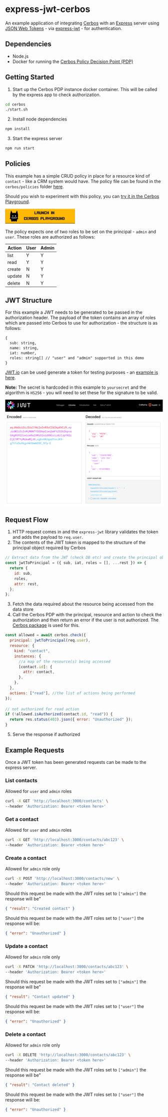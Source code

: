 # express-jwt-cerbos

An example application of integrating [Cerbos](https://cerbos.dev) with an [Express](https://expressjs.com/) server using [JSON Web Tokens](https://jwt.io/) - via [express-jwt](https://github.com/auth0/express-jwt) - for authentication.

## Dependencies

- Node.js
- Docker for running the [Cerbos Policy Decision Point (PDP)](https://docs.cerbos.dev/cerbos/0.6.0/installation/container.html)

## Getting Started

1. Start up the Cerbos PDP instance docker container. This will be called by the express app to check authorization.

```bash
cd cerbos
./start.sh
```

2. Install node dependencies

```bash
npm install
```

3. Start the express server

```bash
npm run start
```

## Policies

This example has a simple CRUD policy in place for a resource kind of `contact` - like a CRM system would have. The policy file can be found in the `cerbos/policies` folder [here](https://github.com/cerbos/express-jwt-cerbos/blob/main/cerbos/policies/contact.yaml).

Should you wish to experiment with this policy, you can <a href="https://play.cerbos.dev/p/sZC611cf06deexP0q8CTcVufTVau1SA3" target="_blank">try it in the Cerbos Playground</a>.

<a href="https://play.cerbos.dev/p/sZC611cf06deexP0q8CTcVufTVau1SA3" target="_blank"><img src="docs/launch.jpg" height="48" /></a>

The policy expects one of two roles to be set on the principal - `admin` and `user`. These roles are authorized as follows:

| Action | User | Admin |
| ------ | ---- | ----- |
| list   | Y    | Y     |
| read   | Y    | Y     |
| create | N    | Y     |
| update | N    | Y     |
| delete | N    | Y     |

## JWT Structure

For this example a JWT needs to be generated to be passed in the authorization header. The payload of the token contains an array of roles which are passed into Cerbos to use for authorization - the structure is as follows:

```
{
  sub: string,
  name: string,
  iat: number,
  roles: string[] // "user" and "admin" supported in this demo
}
```

[JWT.io](https://jwt.io) can be used generate a token for testing purposes - an [example is here](https://jwt.io/#debugger-io?token=eyJhbGciOiJIUzI1NiIsInR5cCI6IkpXVCJ9.eyJzdWIiOiIxMjM0NTY3ODkwIiwibmFtZSI6IkpvaG4gRG9lIiwicm9sZXMiOlsiYWRtaW4iXSwiaWF0IjoxNTE2MjM5MDIyfQ.CQEEaSdswE2tou7MUeSe4-6kfe1imJXnbqhiMFsF13A).

**Note:** The secret is hardcoded in this example to `yoursecret` and the algorithm is `HS256` - you will need to set these for the signature to be valid.

![JWT.io](/docs/jwt-token.png)

## Request Flow

1. HTTP request comes in and the `express-jwt` library validates the token and adds the payload to `req.user`.
2. The contents of the JWT token is mapped to the structure of the principal object required by Cerbos

```js
// Extract data from the JWT (check DB etc) and create the principal object to be sent to Cerbos
const jwtToPrincipal = ({ sub, iat, roles = [], ...rest }) => {
  return {
    id: sub,
    roles,
    attr: rest,
  };
};
```

3. Fetch the data required about the resource being accessed from the data store
4. Call the Cerbos PDP with the principal, resource and action to check the authorization and then return an error if the user is not authorized. The [Cerbos package](https://www.npmjs.com/package/cerbos) is used for this.

```js
const allowed = await cerbos.check({
  principal: jwtToPrincipal(req.user),
  resource: {
    kind: "contact",
    instances: {
      //a map of the resource(s) being accessed
      [contact.id]: {
        attr: contact,
      },
    },
  },
  actions: ["read"], //the list of actions being performed
});

// not authorized for read action
if (!allowed.isAuthorized(contact.id, "read")) {
  return res.status(403).json({ error: "Unauthorized" });
}
```

5. Serve the response if authorized

## Example Requests

Once a JWT token has been generated requests can be made to the express server.

### List contacts

Allowed for `user` and `admin` roles

```bash
curl -X GET 'http://localhost:3000/contacts' \
--header 'Authorization: Bearer <token here>'
```

### Get a contact

Allowed for `user` and `admin` roles

```bash
curl -X GET 'http://localhost:3000/contacts/abc123' \
--header 'Authorization: Bearer <token here>'
```

### Create a contact

Allowed for `admin` role only

```bash
curl -X POST 'http://localhost:3000/contacts/new' \
--header 'Authorization: Bearer <token here>'
```

Should this request be made with the JWT roles set to `["admin"]` the response will be"

```json
{ "result": "Created contact" }
```

Should this request be made with the JWT roles set to `["user"]` the response will be:

```json
{ "error": "Unauthorized" }
```

### Update a contact

Allowed for `admin` role only

```bash
curl -X PATCH 'http://localhost:3000/contacts/abc123' \
--header 'Authorization: Bearer <token here>'
```

Should this request be made with the JWT roles set to `["admin"]` the response will be"

```json
{ "result": "Contact updated" }
```

Should this request be made with the JWT roles set to `["user"]` the response will be:

```json
{ "error": "Unauthorized" }
```

### Delete a contact

Allowed for `admin` role only

```bash
curl -X DELETE 'http://localhost:3000/contacts/abc123' \
--header 'Authorization: Bearer <token here>'
```

Should this request be made with the JWT roles set to `["admin"]` the response will be"

```json
{ "result": "Contact deleted" }
```

Should this request be made with the JWT roles set to `["user"]` the response will be:

```json
{ "error": "Unauthorized" }
```
